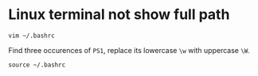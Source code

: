 # Linux terminal not show full path

```
vim ~/.bashrc
```

Find three occurences of `PS1`, replace its lowercase `\w` with uppercase `\W`.

```
source ~/.bashrc
```
